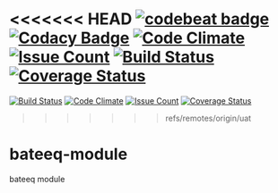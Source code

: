 <<<<<<< HEAD
[![codebeat badge](https://codebeat.co/badges/c920c9c0-8a63-4572-939b-a445177bcc30)](https://codebeat.co/projects/github-com-danliris-bateeq-module)
[![Codacy Badge](https://api.codacy.com/project/badge/Grade/4c9380bad501459c80ce375db88639bd)](https://www.codacy.com/app/danliris-cloud/bateeq-module?utm_source=github.com&amp;utm_medium=referral&amp;utm_content=danliris/bateeq-module&amp;utm_campaign=Badge_Grade)
[![Code Climate](https://codeclimate.com/github/danliris/bateeq-module/badges/gpa.svg)](https://codeclimate.com/github/danliris/bateeq-module)
[![Issue Count](https://codeclimate.com/github/danliris/bateeq-module/badges/issue_count.svg)](https://codeclimate.com/github/danliris/bateeq-module)
[![Build Status](https://travis-ci.org/danliris/bateeq-module.svg?branch=dev)](https://travis-ci.org/danliris/bateeq-module)
[![Coverage Status](https://coveralls.io/repos/github/danliris/bateeq-module/badge.svg?branch=dev)](https://coveralls.io/github/danliris/bateeq-module?branch=dev)
=======
 
[![Build Status](https://travis-ci.org/danliris/bateeq-module.svg?branch=dev)](https://travis-ci.org/danliris/bateeq-module)
[![Code Climate](https://codeclimate.com/github/danliris/bateeq-module/badges/gpa.svg)](https://codeclimate.com/github/danliris/bateeq-module)
[![Issue Count](https://codeclimate.com/github/danliris/bateeq-module/badges/issue_count.svg)](https://codeclimate.com/github/danliris/bateeq-module)
[![Coverage Status](https://coveralls.io/repos/github/danliris/bateeq-module/badge.svg?branch=dev)](https://coveralls.io/github/danliris/bateeq-module?branch=dev) 
>>>>>>> refs/remotes/origin/uat

# bateeq-module
bateeq module
